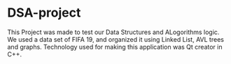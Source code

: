 # DSA-project

This Project was made to test our Data Structures and ALogorithms logic. We used a data set of FIFA 19, and organized it using Linked List, AVL trees and graphs. Technology used for making this application was Qt creator in C++. 
